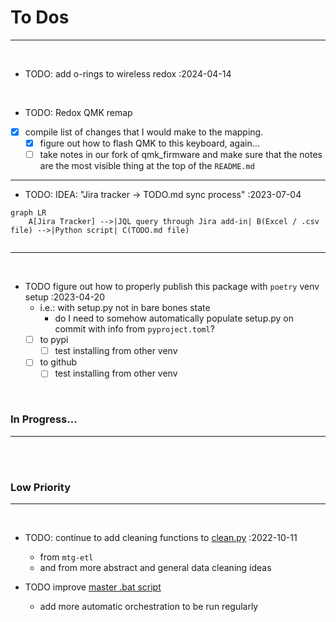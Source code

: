# **To Dos**

---

<br>

- TODO: add o-rings to wireless redox :2024-04-14

<br>

- TODO: Redox QMK remap
- [x] compile list of changes that I would make to the mapping.
    - [x] figure out how to flash QMK to this keyboard, again...
    - [ ] take notes in our fork of qmk_firmware and make sure that the notes are the most visible thing at the top of the `README.md`

------

- TODO: IDEA: "Jira tracker -> TODO.md sync process" :2023-07-04

```mermaid
graph LR
    A[Jira Tracker] -->|JQL query through Jira add-in| B(Excel / .csv file) -->|Python script| C(TODO.md file)
    
```

---

<br>

- TODO figure out how to properly publish this package with `poetry` venv setup :2023-04-20
    - i.e.: with setup.py not in bare bones state
        - do I need to somehow automatically populate setup.py on commit with info from `pyproject.toml`?
    - [ ] to pypi
        - [ ] test installing from other venv
    - [ ] to github
        - [ ] test installing from other venv

<br>

### **In Progress...**

---

<br><br>

### **Low Priority**

---

<br>

- TODO: continue to add cleaning functions to [clean.py](fp_data_toolbox/clean.py) :2022-10-11
    - from `mtg-etl`
    - and from more abstract and general data cleaning ideas

- TODO improve [master .bat script](scripts/batch/_master_script.bat)
    - add more automatic orchestration to be run regularly

<br><br>
